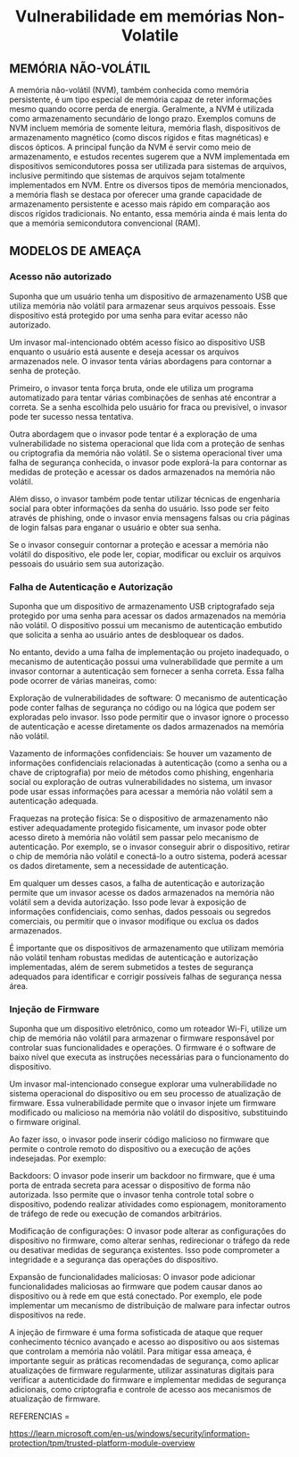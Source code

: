 <h1 align="center"> Vulnerabilidade em memórias Non-Volatile </h1>  

## MEMÓRIA NÃO-VOLÁTIL

A memória não-volátil (NVM), também conhecida como memória persistente, é um tipo especial de memória capaz de reter informações mesmo quando ocorre perda de energia. Geralmente, a NVM é utilizada como armazenamento secundário de longo prazo. Exemplos comuns de NVM incluem memória de somente leitura, memória flash, dispositivos de armazenamento magnético (como discos rígidos e fitas magnéticas) e discos ópticos. A principal função da NVM é servir como meio de armazenamento, e estudos recentes sugerem que a NVM implementada em dispositivos semicondutores possa ser utilizada para sistemas de arquivos, inclusive permitindo que sistemas de arquivos sejam totalmente implementados em NVM. Entre os diversos tipos de memória mencionados, a memória flash se destaca por oferecer uma grande capacidade de armazenamento persistente e acesso mais rápido em comparação aos discos rígidos tradicionais. No entanto, essa memória ainda é mais lenta do que a memória semicondutora convencional (RAM).

## MODELOS DE AMEAÇA
### Acesso não autorizado
Suponha que um usuário tenha um dispositivo de armazenamento USB que utiliza memória não volátil para armazenar seus arquivos pessoais. Esse dispositivo está protegido por uma senha para evitar acesso não autorizado.

Um invasor mal-intencionado obtém acesso físico ao dispositivo USB enquanto o usuário está ausente e deseja acessar os arquivos armazenados nele. O invasor tenta várias abordagens para contornar a senha de proteção.

Primeiro, o invasor tenta força bruta, onde ele utiliza um programa automatizado para tentar várias combinações de senhas até encontrar a correta. Se a senha escolhida pelo usuário for fraca ou previsível, o invasor pode ter sucesso nessa tentativa.

Outra abordagem que o invasor pode tentar é a exploração de uma vulnerabilidade no sistema operacional que lida com a proteção de senhas ou criptografia da memória não volátil. Se o sistema operacional tiver uma falha de segurança conhecida, o invasor pode explorá-la para contornar as medidas de proteção e acessar os dados armazenados na memória não volátil.

Além disso, o invasor também pode tentar utilizar técnicas de engenharia social para obter informações da senha do usuário. Isso pode ser feito através de phishing, onde o invasor envia mensagens falsas ou cria páginas de login falsas para enganar o usuário e obter sua senha.

Se o invasor conseguir contornar a proteção e acessar a memória não volátil do dispositivo, ele pode ler, copiar, modificar ou excluir os arquivos pessoais do usuário sem sua autorização.


### Falha de Autenticação e Autorização

Suponha que um dispositivo de armazenamento USB criptografado seja protegido por uma senha para acessar os dados armazenados na memória não volátil. O dispositivo possui um mecanismo de autenticação embutido que solicita a senha ao usuário antes de desbloquear os dados.

No entanto, devido a uma falha de implementação ou projeto inadequado, o mecanismo de autenticação possui uma vulnerabilidade que permite a um invasor contornar a autenticação sem fornecer a senha correta. Essa falha pode ocorrer de várias maneiras, como:

Exploração de vulnerabilidades de software: O mecanismo de autenticação pode conter falhas de segurança no código ou na lógica que podem ser exploradas pelo invasor. Isso pode permitir que o invasor ignore o processo de autenticação e acesse diretamente os dados armazenados na memória não volátil.

Vazamento de informações confidenciais: Se houver um vazamento de informações confidenciais relacionadas à autenticação (como a senha ou a chave de criptografia) por meio de métodos como phishing, engenharia social ou exploração de outras vulnerabilidades no sistema, um invasor pode usar essas informações para acessar a memória não volátil sem a autenticação adequada.

Fraquezas na proteção física: Se o dispositivo de armazenamento não estiver adequadamente protegido fisicamente, um invasor pode obter acesso direto à memória não volátil sem passar pelo mecanismo de autenticação. Por exemplo, se o invasor conseguir abrir o dispositivo, retirar o chip de memória não volátil e conectá-lo a outro sistema, poderá acessar os dados diretamente, sem a necessidade de autenticação.

Em qualquer um desses casos, a falha de autenticação e autorização permite que um invasor acesse os dados armazenados na memória não volátil sem a devida autorização. Isso pode levar à exposição de informações confidenciais, como senhas, dados pessoais ou segredos comerciais, ou permitir que o invasor modifique ou exclua os dados armazenados.

É importante que os dispositivos de armazenamento que utilizam memória não volátil tenham robustas medidas de autenticação e autorização implementadas, além de serem submetidos a testes de segurança adequados para identificar e corrigir possíveis falhas de segurança nessa área.

### Injeção de Firmware

Suponha que um dispositivo eletrônico, como um roteador Wi-Fi, utilize um chip de memória não volátil para armazenar o firmware responsável por controlar suas funcionalidades e operações. O firmware é o software de baixo nível que executa as instruções necessárias para o funcionamento do dispositivo.

Um invasor mal-intencionado consegue explorar uma vulnerabilidade no sistema operacional do dispositivo ou em seu processo de atualização de firmware. Essa vulnerabilidade permite que o invasor injete um firmware modificado ou malicioso na memória não volátil do dispositivo, substituindo o firmware original.

Ao fazer isso, o invasor pode inserir código malicioso no firmware que permite o controle remoto do dispositivo ou a execução de ações indesejadas. Por exemplo:

Backdoors: O invasor pode inserir um backdoor no firmware, que é uma porta de entrada secreta para acessar o dispositivo de forma não autorizada. Isso permite que o invasor tenha controle total sobre o dispositivo, podendo realizar atividades como espionagem, monitoramento de tráfego de rede ou execução de comandos arbitrários.

Modificação de configurações: O invasor pode alterar as configurações do dispositivo no firmware, como alterar senhas, redirecionar o tráfego da rede ou desativar medidas de segurança existentes. Isso pode comprometer a integridade e a segurança das operações do dispositivo.

Expansão de funcionalidades maliciosas: O invasor pode adicionar funcionalidades maliciosas ao firmware que podem causar danos ao dispositivo ou à rede em que está conectado. Por exemplo, ele pode implementar um mecanismo de distribuição de malware para infectar outros dispositivos na rede.

A injeção de firmware é uma forma sofisticada de ataque que requer conhecimento técnico avançado e acesso ao dispositivo ou aos sistemas que controlam a memória não volátil. Para mitigar essa ameaça, é importante seguir as práticas recomendadas de segurança, como aplicar atualizações de firmware regularmente, utilizar assinaturas digitais para verificar a autenticidade do firmware e implementar medidas de segurança adicionais, como criptografia e controle de acesso aos mecanismos de atualização de firmware.









REFERENCIAS =

https://learn.microsoft.com/en-us/windows/security/information-protection/tpm/trusted-platform-module-overview
